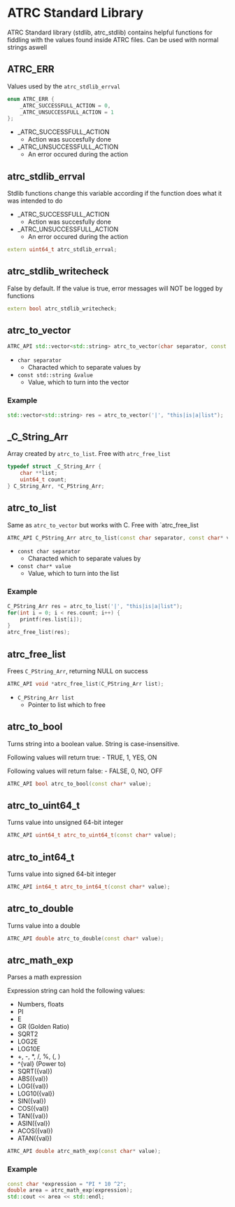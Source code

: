 # ATRC Standard Library

ATRC Standard library (stdlib, atrc_stdlib) contains helpful functions 
for fiddling with the values found inside ATRC files. Can be used with normal strings aswell

## ATRC_ERR

Values used by the `atrc_stdlib_errval`

```cpp
enum ATRC_ERR {
	_ATRC_SUCCESSFULL_ACTION = 0,
	_ATRC_UNSUCCESSFULL_ACTION = 1
};
```

- _ATRC_SUCCESSFULL_ACTION 
    - Action was succesfully done
- _ATRC_UNSUCCESSFULL_ACTION
    - An error occured during the action

## atrc_stdlib_errval

Stdlib functions change this variable according if the function does what it was intended to do

- _ATRC_SUCCESSFULL_ACTION 
    - Action was succesfully done
- _ATRC_UNSUCCESSFULL_ACTION
    - An error occured during the action

```cpp
extern uint64_t atrc_stdlib_errval;
```

## atrc_stdlib_writecheck

False by default. If the value is true, error messages will NOT be logged by functions

```cpp
extern bool atrc_stdlib_writecheck;
```

## atrc_to_vector

```cpp
ATRC_API std::vector<std::string> atrc_to_vector(char separator, const std::string &value);
```

- `char separator`
    - Characted which to separate values by
- `const std::string &value`
    - Value, which to turn into the vector

### Example

```cpp
std::vector<std::string> res = atrc_to_vector('|', "this|is|a|list");
```

## _C_String_Arr

Array created by `atrc_to_list`. Free with `atrc_free_list`

```cpp
typedef struct _C_String_Arr {
    char **list;
    uint64_t count;
} C_String_Arr, *C_PString_Arr;
```

## atrc_to_list

Same as `atrc_to_vector` but works with C. 
Free with `atrc_free_list

```cpp
ATRC_API C_PString_Arr atrc_to_list(const char separator, const char* value);
```

- `const char separator`
    - Characted which to separate values by
- `const char* value`
    - Value, which to turn into the list

### Example
```c
C_PString_Arr res = atrc_to_list('|', "this|is|a|list");
for(int i = 0; i < res.count; i++) {
    printf(res.list[i]);
}
atrc_free_list(res);
```

## atrc_free_list

Frees `C_PString_Arr`, returning NULL on success

```cpp
ATRC_API void *atrc_free_list(C_PString_Arr list);
```

- `C_PString_Arr list`
    - Pointer to list which to free

## atrc_to_bool

Turns string into a boolean value. 
String is case-insensitive.

Following values will return true:
    - TRUE, 1, YES, ON

Following values will return false:
    - FALSE, 0, NO, OFF

```cpp
ATRC_API bool atrc_to_bool(const char* value);
```

## atrc_to_uint64_t

Turns value into unsigned 64-bit integer

```cpp
ATRC_API uint64_t atrc_to_uint64_t(const char* value);
```

## atrc_to_int64_t

Turns value into signed 64-bit integer

```cpp
ATRC_API int64_t atrc_to_int64_t(const char* value);
```

## atrc_to_double

Turns value into a double

```cpp
ATRC_API double atrc_to_double(const char* value);
```

## atrc_math_exp

Parses a math expression

Expression string can hold the following values:
 - Numbers, floats
 - PI
 - E
 - GR (Golden Ratio)
 - SQRT2
 - LOG2E
 - LOG10E
 - +, -, *, /, %, (, )
 - ^{val} (Power to)
 - SQRT({val})
 - ABS({val})
 - LOG({val})
 - LOG10({val})
 - SIN({val})
 - COS({val})
 - TAN({val})
 - ASIN({val})
 - ACOS({val})
 - ATAN({val})

```cpp
ATRC_API double atrc_math_exp(const char* value);
```

### Example

```cpp
const char *expression = "PI * 10 ^2";
double area = atrc_math_exp(expression);
std::cout << area << std::endl;
```
